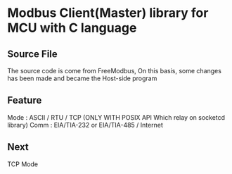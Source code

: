 # Modbus Client(Master) library for MCU with C language 

## Source File

The source code is come from FreeModbus, On this basis, some changes has been made and became the Host-side program 

## Feature

Mode : ASCII / RTU / TCP (ONLY WITH POSIX API Which relay on socketcd library)
Comm : EIA/TIA-232 or EIA/TIA-485 / Internet 

## Next

TCP Mode
